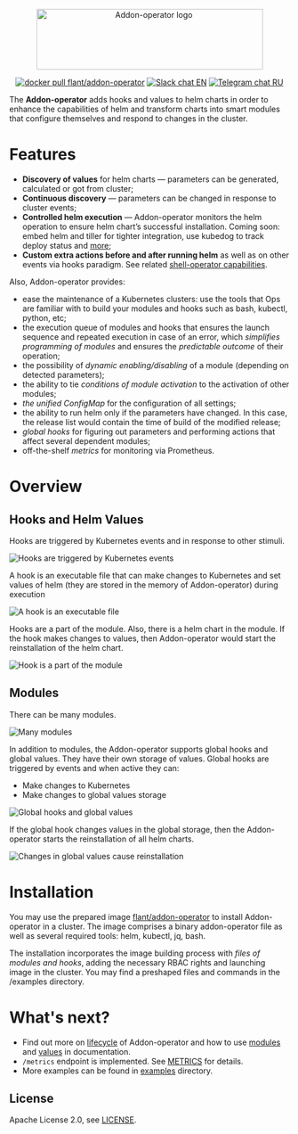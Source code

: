 <p align="center">
<img width="407" height="109" src="docs/logo-addon.png" alt="Addon-operator logo" />
</p>

<p align="center">
<a href="https://hub.docker.com/r/flant/addon-operator"><img src="https://img.shields.io/badge/docker-latest-2496ed.svg?logo=docker" alt="docker pull flant/addon-operator"/></a>
<a href="https://cloud-native.slack.com/messages/CJ13K3HFG"><img src="https://img.shields.io/badge/slack-EN%20chat-611f69.svg?logo=slack" alt="Slack chat EN"/></a>
<a href="https://t.me/kubeoperator"><img src="https://img.shields.io/badge/telegram-RU%20chat-179cde.svg?logo=telegram" alt="Telegram chat RU"/></a>
</p>


The **Addon-operator** adds hooks and values to helm charts in order to enhance the capabilities of helm and transform charts into smart modules that configure themselves and respond to changes in the cluster.

# Features

- **Discovery of values** for helm charts — parameters can be generated, calculated or got from cluster;
- **Continuous discovery** — parameters can be changed in response to cluster events;
- **Controlled helm execution** — Addon-operator monitors the helm operation to ensure helm chart’s successful installation. Coming soon: embed helm and tiller for tighter integration, use kubedog to track deploy status and [more](https://github.com/flant/addon-operator/issues/17);
- **Custom extra actions before and after running helm** as well as on other events via hooks paradigm. See related [shell-operator capabilities](https://github.com/flant/shell-operator/blob/master/HOOKS.md).

Also, Addon-operator provides:

- ease the maintenance of a Kubernetes clusters: use the tools that Ops are familiar with to build your modules and hooks such as bash, kubectl, python, etc;
- the execution queue of modules and hooks that ensures the launch sequence and repeated execution in case of an error, which *simplifies programming of modules* and ensures the *predictable outcome* of their operation;
- the possibility of *dynamic enabling/disabling* of a module (depending on detected parameters);
- the ability to tie *conditions of module activation* to the activation of other modules;
- *the unified ConfigMap* for the configuration of all settings;
- the ability to run helm only if the parameters have changed. In this case, the release list would contain the time of build of the modified release;
- *global hooks* for figuring out parameters and performing actions that affect several dependent modules;
- off-the-shelf *metrics* for monitoring via Prometheus.


# Overview

## Hooks and Helm Values

Hooks are triggered by Kubernetes events and in response to other stimuli.

![Hooks are triggered by Kubernetes events](docs/readme-1.gif)

A hook is an executable file that can make changes to Kubernetes and set values of helm (they are stored in the memory of Addon-operator) during execution

![A hook is an executable file](docs/readme-2.gif)

Hooks are a part of the module. Also, there is a helm chart in the module. If the hook makes changes to values, then Addon-operator would start the reinstallation of the helm chart.

![Hook is a part of the module](docs/readme-3.gif)

## Modules

There can be many modules.

![Many modules](docs/readme-4.gif)

In addition to modules, the Addon-operator supports global hooks and global values. They have their own storage of values. Global hooks are triggered by events and when active they can:

- Make changes to Kubernetes
- Make changes to global values storage

![Global hooks and global values](docs/readme-5.gif)

If the global hook changes values in the global storage, then the Addon-operator starts the reinstallation of all helm charts.

![Changes in global values cause reinstallation](docs/readme-6.gif)


# Installation

You may use the prepared image [flant/addon-operator](https://hub.docker.com/r/flant/addon-operator) to install Addon-operator in a cluster. The image comprises a binary addon-operator file as well as several required tools: helm, kubectl, jq, bash.

The installation incorporates the image building process with *files of modules and hooks*, adding the necessary RBAC rights and launching image in the cluster. You may find a preshaped files and commands in the /examples directory.


# What's next?
- Find out more on [lifecycle](LIFECYCLE.md) of Addon-operator and how to use [modules](MODULES.md) and [values](VALUES.md) in documentation.
- `/metrics` endpoint is implemented. See [METRICS](METRICS.md) for details.
- More examples can be found in [examples](/examples/) directory.

## License

Apache License 2.0, see [LICENSE](LICENSE).
